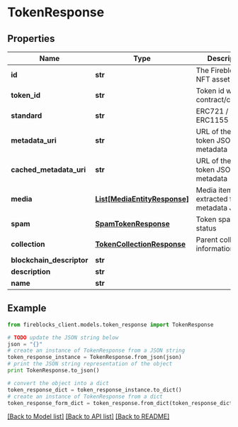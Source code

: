 # TokenResponse


## Properties

Name | Type | Description | Notes
------------ | ------------- | ------------- | -------------
**id** | **str** | The Fireblocks NFT asset id | 
**token_id** | **str** | Token id within the contract/collection | 
**standard** | **str** | ERC721 / ERC1155 | 
**metadata_uri** | **str** | URL of the original token JSON metadata | [optional] 
**cached_metadata_uri** | **str** | URL of the cached token JSON metadata | [optional] 
**media** | [**List[MediaEntityResponse]**](MediaEntityResponse.md) | Media items extracted from metadata JSON | [optional] 
**spam** | [**SpamTokenResponse**](SpamTokenResponse.md) | Token spam status | [optional] 
**collection** | [**TokenCollectionResponse**](TokenCollectionResponse.md) | Parent collection information | [optional] 
**blockchain_descriptor** | **str** |  | 
**description** | **str** |  | [optional] 
**name** | **str** |  | [optional] 

## Example

```python
from fireblocks_client.models.token_response import TokenResponse

# TODO update the JSON string below
json = "{}"
# create an instance of TokenResponse from a JSON string
token_response_instance = TokenResponse.from_json(json)
# print the JSON string representation of the object
print TokenResponse.to_json()

# convert the object into a dict
token_response_dict = token_response_instance.to_dict()
# create an instance of TokenResponse from a dict
token_response_form_dict = token_response.from_dict(token_response_dict)
```
[[Back to Model list]](../README.md#documentation-for-models) [[Back to API list]](../README.md#documentation-for-api-endpoints) [[Back to README]](../README.md)


